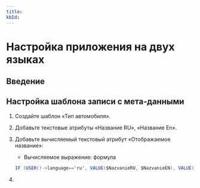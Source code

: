 ```yaml
---
title:
kbId:
---
```


# Настройка приложения на двух языках

## Введение

## Настройка шаблона записи с мета-данными

1. Создайте шаблон «Тип автомобиля».
2. Добавьте текстовые атрибуты «Название RU», «Название En».
3. Добавьте вычисляемый текстовый атрибут «Отображаемое название»:

    - Вычисляемое выражение: формула

    ``` cs
    IF (USER()->language=='ru', VALUE($NazvanieRU, $NazvanieEN), VALUE($NazvanieEN, $NazvanieRU))
    ```

4. 